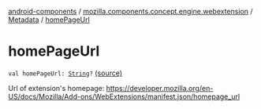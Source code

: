 [android-components](../../index.md) / [mozilla.components.concept.engine.webextension](../index.md) / [Metadata](index.md) / [homePageUrl](./home-page-url.md)

# homePageUrl

`val homePageUrl: `[`String`](https://kotlinlang.org/api/latest/jvm/stdlib/kotlin/-string/index.html)`?` [(source)](https://github.com/mozilla-mobile/android-components/blob/master/components/concept/engine/src/main/java/mozilla/components/concept/engine/webextension/WebExtension.kt#L286)

Url of extension's homepage:
https://developer.mozilla.org/en-US/docs/Mozilla/Add-ons/WebExtensions/manifest.json/homepage_url

